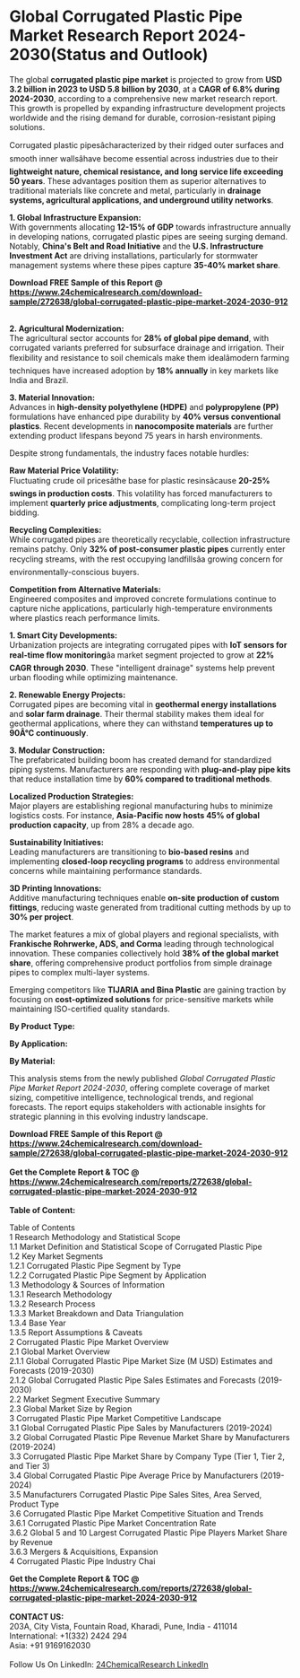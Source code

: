 <h1>Global Corrugated Plastic Pipe Market Research Report 2024-2030(Status and Outlook)</h1><p>The global <strong>corrugated plastic pipe market</strong> is projected to grow from <strong>USD 3.2 billion in 2023 to USD 5.8 billion by 2030</strong>, at a <strong>CAGR of 6.8% during 2024-2030</strong>, according to a comprehensive new market research report. This growth is propelled by expanding infrastructure development projects worldwide and the rising demand for durable, corrosion-resistant piping solutions.</p><p>Corrugated plastic pipesâcharacterized by their ridged outer surfaces and smooth inner wallsâhave become essential across industries due to their <strong>lightweight nature, chemical resistance, and long service life exceeding 50 years</strong>. These advantages position them as superior alternatives to traditional materials like concrete and metal, particularly in <strong>drainage systems, agricultural applications, and underground utility networks</strong>.</p><p><strong>1. Global Infrastructure Expansion:</strong><br>
With governments allocating <strong>12-15% of GDP</strong> towards infrastructure annually in developing nations, corrugated plastic pipes are seeing surging demand. Notably, <strong>China's Belt and Road Initiative</strong> and the <strong>U.S. Infrastructure Investment Act</strong> are driving installations, particularly for stormwater management systems where these pipes capture <strong>35-40% market share</strong>.</p><div><b>Download FREE Sample of this Report @ 
            <a href="https://www.24chemicalresearch.com/download-sample/272638/global-corrugated-plastic-pipe-market-2024-2030-912">
            https://www.24chemicalresearch.com/download-sample/272638/global-corrugated-plastic-pipe-market-2024-2030-912</a></b></div><br><p><strong>2. Agricultural Modernization:</strong><br>
The agricultural sector accounts for <strong>28% of global pipe demand</strong>, with corrugated variants preferred for subsurface drainage and irrigation. Their flexibility and resistance to soil chemicals make them idealâmodern farming techniques have increased adoption by <strong>18% annually</strong> in key markets like India and Brazil.</p><p><strong>3. Material Innovation:</strong><br>
Advances in <strong>high-density polyethylene (HDPE)</strong> and <strong>polypropylene (PP)</strong> formulations have enhanced pipe durability by <strong>40% versus conventional plastics</strong>. Recent developments in <strong>nanocomposite materials</strong> are further extending product lifespans beyond 75 years in harsh environments.</p><p>Despite strong fundamentals, the industry faces notable hurdles:</p><p><strong>Raw Material Price Volatility:</strong><br>
	Fluctuating crude oil pricesâthe base for plastic resinsâcause <strong>20-25% swings in production costs</strong>. This volatility has forced manufacturers to implement <strong>quarterly price adjustments</strong>, complicating long-term project bidding.</p><p><strong>Recycling Complexities:</strong><br>
	While corrugated pipes are theoretically recyclable, collection infrastructure remains patchy. Only <strong>32% of post-consumer plastic pipes</strong> currently enter recycling streams, with the rest occupying landfillsâa growing concern for environmentally-conscious buyers.</p><p><strong>Competition from Alternative Materials:</strong><br>
	Engineered composites and improved concrete formulations continue to capture niche applications, particularly high-temperature environments where plastics reach performance limits.</p><p><strong>1. Smart City Developments:</strong><br>
Urbanization projects are integrating corrugated pipes with <strong>IoT sensors for real-time flow monitoring</strong>âa market segment projected to grow at <strong>22% CAGR through 2030</strong>. These "intelligent drainage" systems help prevent urban flooding while optimizing maintenance.</p><p><strong>2. Renewable Energy Projects:</strong><br>
Corrugated pipes are becoming vital in <strong>geothermal energy installations</strong> and <strong>solar farm drainage</strong>. Their thermal stability makes them ideal for geothermal applications, where they can withstand <strong>temperatures up to 90Â°C continuously</strong>.</p><p><strong>3. Modular Construction:</strong><br>
The prefabricated building boom has created demand for standardized piping systems. Manufacturers are responding with <strong>plug-and-play pipe kits</strong> that reduce installation time by <strong>60% compared to traditional methods</strong>.</p><p><strong>Localized Production Strategies:</strong><br>
	Major players are establishing regional manufacturing hubs to minimize logistics costs. For instance, <strong>Asia-Pacific now hosts 45% of global production capacity</strong>, up from 28% a decade ago.</p><p><strong>Sustainability Initiatives:</strong><br>
	Leading manufacturers are transitioning to <strong>bio-based resins</strong> and implementing <strong>closed-loop recycling programs</strong> to address environmental concerns while maintaining performance standards.</p><p><strong>3D Printing Innovations:</strong><br>
	Additive manufacturing techniques enable <strong>on-site production of custom fittings</strong>, reducing waste generated from traditional cutting methods by up to <strong>30% per project</strong>.</p><p>The market features a mix of global players and regional specialists, with <strong>Frankische Rohrwerke, ADS, and Corma</strong> leading through technological innovation. These companies collectively hold <strong>38% of the global market share</strong>, offering comprehensive product portfolios from simple drainage pipes to complex multi-layer systems.</p><p>Emerging competitors like <strong>TIJARIA and Bina Plastic</strong> are gaining traction by focusing on <strong>cost-optimized solutions</strong> for price-sensitive markets while maintaining ISO-certified quality standards.</p><p><strong>By Product Type:</strong></p><p><strong>By Application:</strong></p><p><strong>By Material:</strong></p><p>This analysis stems from the newly published <em>Global Corrugated Plastic Pipe Market Report 2024-2030</em>, offering complete coverage of market sizing, competitive intelligence, technological trends, and regional forecasts. The report equips stakeholders with actionable insights for strategic planning in this evolving industry landscape.</p><div><b>Download FREE Sample of this Report @ 
            <a href="https://www.24chemicalresearch.com/download-sample/272638/global-corrugated-plastic-pipe-market-2024-2030-912">
            https://www.24chemicalresearch.com/download-sample/272638/global-corrugated-plastic-pipe-market-2024-2030-912</a></b></div><br><div><b>Get the Complete Report & TOC @ 
            <a href="https://www.24chemicalresearch.com/reports/272638/global-corrugated-plastic-pipe-market-2024-2030-912">
            https://www.24chemicalresearch.com/reports/272638/global-corrugated-plastic-pipe-market-2024-2030-912</a></b></div><br>
            <b>Table of Content:</b><p>Table of Contents<br />
1 Research Methodology and Statistical Scope<br />
1.1 Market Definition and Statistical Scope of Corrugated Plastic Pipe<br />
1.2 Key Market Segments<br />
1.2.1 Corrugated Plastic Pipe Segment by Type<br />
1.2.2 Corrugated Plastic Pipe Segment by Application<br />
1.3 Methodology & Sources of Information<br />
1.3.1 Research Methodology<br />
1.3.2 Research Process<br />
1.3.3 Market Breakdown and Data Triangulation<br />
1.3.4 Base Year<br />
1.3.5 Report Assumptions & Caveats<br />
2 Corrugated Plastic Pipe Market Overview<br />
2.1 Global Market Overview<br />
2.1.1 Global Corrugated Plastic Pipe Market Size (M USD) Estimates and Forecasts (2019-2030)<br />
2.1.2 Global Corrugated Plastic Pipe Sales Estimates and Forecasts (2019-2030)<br />
2.2 Market Segment Executive Summary<br />
2.3 Global Market Size by Region<br />
3 Corrugated Plastic Pipe Market Competitive Landscape<br />
3.1 Global Corrugated Plastic Pipe Sales by Manufacturers (2019-2024)<br />
3.2 Global Corrugated Plastic Pipe Revenue Market Share by Manufacturers (2019-2024)<br />
3.3 Corrugated Plastic Pipe Market Share by Company Type (Tier 1, Tier 2, and Tier 3)<br />
3.4 Global Corrugated Plastic Pipe Average Price by Manufacturers (2019-2024)<br />
3.5 Manufacturers Corrugated Plastic Pipe Sales Sites, Area Served, Product Type<br />
3.6 Corrugated Plastic Pipe Market Competitive Situation and Trends<br />
3.6.1 Corrugated Plastic Pipe Market Concentration Rate<br />
3.6.2 Global 5 and 10 Largest Corrugated Plastic Pipe Players Market Share by Revenue<br />
3.6.3 Mergers & Acquisitions, Expansion<br />
4 Corrugated Plastic Pipe Industry Chai</p><div><b>Get the Complete Report & TOC @ 
            <a href="https://www.24chemicalresearch.com/reports/272638/global-corrugated-plastic-pipe-market-2024-2030-912">
            https://www.24chemicalresearch.com/reports/272638/global-corrugated-plastic-pipe-market-2024-2030-912</a></b></div><br><b>CONTACT US:</b><br>
            203A, City Vista, Fountain Road, Kharadi, Pune, India - 411014<br>
            International: +1(332) 2424 294<br>
            Asia: +91 9169162030 <br><br>
            Follow Us On LinkedIn: <a href="https://www.linkedin.com/company/24chemicalresearch/">24ChemicalResearch LinkedIn</a>